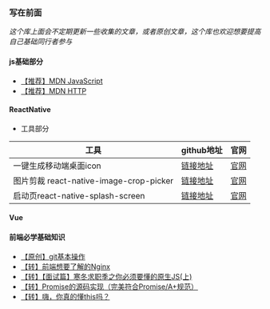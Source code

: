 ### 写在前面
*这个库上面会不定期更新一些收集的文章，或者原创文章，这个库也欢迎想要提高自己基础同行者参与*
#### js基础部分
- [【推荐】MDN JavaScript](https://developer.mozilla.org/zh-CN/docs/Web/JavaScript)
- [【推荐】MDN HTTP](https://developer.mozilla.org/zh-CN/docs/Web/HTTP)
#### ReactNative
- 工具部分

|工具|github地址|官网|
|---|---|---|
|一键生成移动端桌面icon|[链接地址](https://github.com/zhanghuanchong/icon-workshop)|[官网](https://icon.wuruihong.com/)|
|图片剪裁 react-native-image-crop-picker|[链接地址](https://github.com/ivpusic/react-native-image-crop-picker)|[官网](https://github.com/ivpusic/react-native-image-crop-picker)|
|启动页react-native-splash-screen|[链接地址](https://github.com/crazycodeboy/react-native-splash-screen)|[官网](https://github.com/crazycodeboy/react-native-splash-screen)|
#### Vue
#### 前端必学基础知识
- [【原创】git基本操作](https://www.jianshu.com/p/e93deccca93c)
- [【转】前端想要了解的Nginx](https://juejin.im/post/5cae9de95188251ae2324ec3)
- [【转】【面试篇】寒冬求职季之你必须要懂的原生JS(上)](https://juejin.im/post/5cab0c45f265da2513734390#heading-0)
- [【转】Promise的源码实现（完美符合Promise/A+规范）](https://juejin.im/post/5c88e427f265da2d8d6a1c84)
- [【转】嗨，你真的懂this吗？](https://juejin.im/post/5c96d0c751882511c832ff7b)
